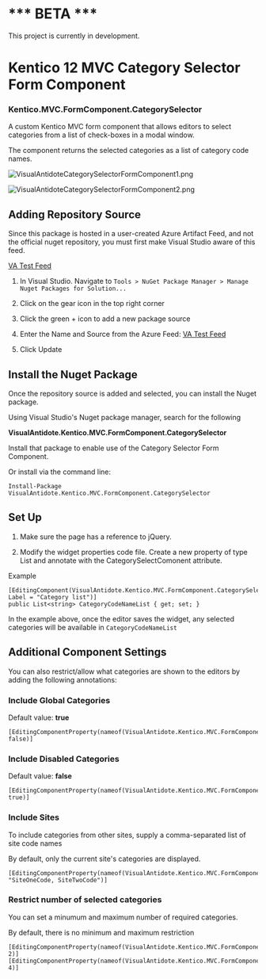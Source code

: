 
# *** BETA ***
This project is currently in development.

  
# Kentico 12 MVC Category Selector Form Component


  

### Kentico.MVC.FormComponent.CategorySelector

  

A custom Kentico MVC form component that allows editors to select categories from a list of check-boxes in a modal window.

  

The component returns the selected categories as a list of category code names.

![VisualAntidoteCategorySelectorFormComponent1.png](https://github.com/visual-antidote/Kentico.MVC.FormComponent.CategorySelector/blob/master/SampleImages/VisualAntidoteCategorySelectorFormComponent1.png?raw=true)

![VisualAntidoteCategorySelectorFormComponent2.png](https://github.com/visual-antidote/Kentico.MVC.FormComponent.CategorySelector/blob/master/SampleImages/VisualAntidoteCategorySelectorFormComponent2.png?raw=true)
  

## Adding Repository Source

  

Since this package is hosted in a user-created Azure Artifact Feed, and not the official nuget repository, you must first make Visual Studio aware of this feed.

  

[VA Test Feed](https://pkgs.dev.azure.com/vasandbox/0675b2f1-7fa9-4bd4-9472-5e8ff3b5f45e/_packaging/VATestFeed/nuget/v3/index.json)

  

1. In Visual Studio. Navigate to `Tools > NuGet Package Manager > Manage Nuget Packages for Solution...`

  

3. Click on the gear icon in the top right corner

4. Click the green + icon to add a new package source

5. Enter the Name and Source from the Azure Feed: [VA Test Feed](https://pkgs.dev.azure.com/vasandbox/0675b2f1-7fa9-4bd4-9472-5e8ff3b5f45e/_packaging/VATestFeed/nuget/v3/index.json)

6. Click Update

## Install the Nuget Package

  

Once the repository source is added and selected, you can install the Nuget package.

Using Visual Studio's Nuget package manager, search for the following

**VisualAntidote.Kentico.MVC.FormComponent.CategorySelector**

Install that package to enable use of the Category Selector Form Component.

Or install via the command line:

    Install-Package VisualAntidote.Kentico.MVC.FormComponent.CategorySelector

  

## Set Up

  

1. Make sure the page has a reference to jQuery.

2. Modify the widget properties code file. Create a new property of type List<String> and annotate with the CategorySelectComonent attribute.

Example

    [EditingComponent(VisualAntidote.Kentico.MVC.FormComponent.CategorySelector.Models.FormComponents.CategorySelectComponent.IDENTIFIER, Label = "Category list")]
    public List<string> CategoryCodeNameList { get; set; }

In the example above, once the editor saves the widget, any selected categories will be available in `CategoryCodeNameList` 

## Additional Component Settings

You can also restrict/allow what categories are shown to the editors by adding the following annotations:

  

### Include Global Categories

Default value: **true**

  

    [EditingComponentProperty(nameof(VisualAntidote.Kentico.MVC.FormComponent.CategorySelector.Models.FormComponents.CategorySelectProperties.IncludeGlobalCategories), false)]

  

### Include Disabled Categories

Default value: **false**

  

    [EditingComponentProperty(nameof(VisualAntidote.Kentico.MVC.FormComponent.CategorySelector.Models.FormComponents.CategorySelectProperties.IncludeDisabledCategories), true)]

  

### Include Sites

To include categories from other sites, supply a comma-separated list of site code names

  

By default, only the current site's categories are displayed.

  

    [EditingComponentProperty(nameof(VisualAntidote.Kentico.MVC.FormComponent.CategorySelector.Models.FormComponents.CategorySelectProperties.IncludeSites), "SiteOneCode, SiteTwoCode")]


### Restrict number of selected categories

You can set a minumum and maximum number of required categories. 

  

By default, there is no minimum and maximum restriction

  

    [EditingComponentProperty(nameof(VisualAntidote.Kentico.MVC.FormComponent.CategorySelector.Models.FormComponents.CategorySelectProperties.MinimumSelectedCategoryNumber), 2)]
    [EditingComponentProperty(nameof(VisualAntidote.Kentico.MVC.FormComponent.CategorySelector.Models.FormComponents.CategorySelectProperties.MaximumSelectedCategoryNumber), 4)]
